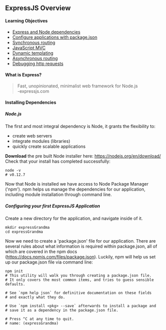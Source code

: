 ## ExpressJS Overview
#### Learning Objectives
* <a href="#dependencies">Express and Node dependencies</a>
* <a href="#package">Configure applications with package.json</a>
* <a href="#sync">Synchronous routing</a>
* <a href="#mvc">JavaScript MVC</a>
* <a href="#templating">Dynamic templating</a>
* <a href="#async">Asynchronous routing</a>
* <a href="#debug">Debugging http requests</a>

#### What is Express?
>Fast, unopinionated, minimalist web framework for Node.js  
>-expressjs.com
#### <a name="dependencies">Installing Dependencies</a>
##### Node.js
The first and most integral dependency is Node, it grants the flexibility to:

* create web servers
* integrate modules (libraries)
* quickly create scalable applications

**Download** the pre built Node installer here: https://nodejs.org/en/download/
Check that your install has completed successfully:

```
node -v
# v0.12.7
```

Now that Node is installed we have access to Node Package Manager ('npm'). npm helps us manage the dependencies for our application, including module installation through command line.
##### Configuring your first ExpressJS Application
Create a new directory for the application, and navigate inside of it.

```
mkdir expressGrandma
cd expressGrandma
```

Now we need to create a 'package.json' file for our application. There are several rules about what information is required within package.json, all of which are covered in the npm docs (https://docs.npmjs.com/files/package.json). Luckily, npm will help us set up our package.json file via command line:

```
npm init
# This utility will walk you through creating a package.json file.
# It only covers the most common items, and tries to guess sensible defaults.

# See `npm help json` for definitive documentation on these fields
# and exactly what they do.

# Use `npm install <pkg> --save` afterwards to install a package and
# save it as a dependency in the package.json file.

# Press ^C at any time to quit.
# name: (expressGrandma) 
```
